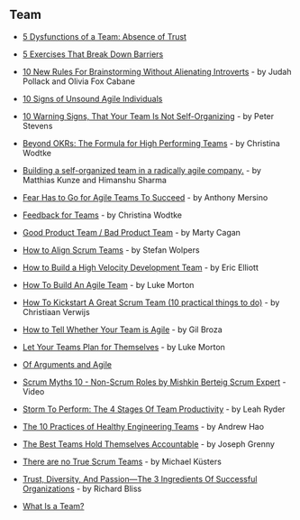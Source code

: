## Team

- [5 Dysfunctions of a Team: Absence of Trust](http://blog.cayenneapps.com/2016/08/17/5-dysfunctions-of-a-team-absence-of-trust/)

- [5 Exercises That Break Down Barriers](https://www.ideo.com/blog/5-exercises-that-break-down-barriers)

- [10 New Rules For Brainstorming Without Alienating Introverts](https://www.fastcompany.com/3067769/10-new-rules-for-brainstorming-without-alienating-introverts) - by Judah Pollack and Olivia Fox Cabane

- [10 Signs of Unsound Agile Individuals](http://theagiletimes.com/10-signs-of-unsound-agile-individuals/)

- [10 Warning Signs, That Your Team Is Not Self-Organizing](http://www.scrum-breakfast.com/2015/10/10-warning-signs-that-your-team-is-not.html) - by Peter Stevens

- [Beyond OKRs: The Formula for High Performing Teams](http://eleganthack.com/beyond-okrs-the-formula-for-high-performing-teams/) - by Christina Wodtke

- [Building a self-organized team in a radically agile company.](https://jobs.zalando.com/tech/blog/building-a-self-organized-team-in-a-radically-agile-company./) - by Matthias Kunze and Himanshu Sharma

- [Fear Has to Go for Agile Teams To Succeed](https://www.linkedin.com/pulse/fear-has-go-agile-teams-succeed-anthony-mersino) - by Anthony Mersino

- [Feedback for Teams](https://medium.com/the-creative-founder/feedback-for-teams-b2696661ddf7) - by Christina Wodtke

- [Good Product Team / Bad Product Team](https://svpg.com/good-product-team-bad-product-team/) - by Marty Cagan

- [How to Align Scrum Teams](https://dzone.com/articles/how-to-align-scrum-teams) - by Stefan Wolpers

- [How to Build a High Velocity Development Team](https://medium.com/javascript-scene/how-to-build-a-high-velocity-development-team-4b2360d34021) - by Eric Elliott

- [How To Build An Agile Team](https://www.madetech.com/blog/how-to-build-an-agile-team) - by Luke Morton

- [How To Kickstart A Great Scrum Team (10 practical things to do)](https://www.linkedin.com/pulse/how-kickstart-great-scrum-team-10-practical-things-do-verwijs) - by Christiaan Verwijs

- [How to Tell Whether Your Team is Agile](https://www.linkedin.com/pulse/how-tell-whether-your-team-agile-gil-broza) - by Gil Broza

- [Let Your Teams Plan for Themselves](https://www.madetech.com/blog/let-your-teams-plan-for-themselves) - by Luke Morton

- [Of Arguments and Agile](https://www.scrumalliance.org/community/articles/2017/august/of-arguments-and-agile)

- [Scrum Myths 10 - Non-Scrum Roles by Mishkin Berteig Scrum Expert](https://www.youtube.com/watch?v=gUU0_Z3dub8) - Video

- [Storm To Perform: The 4 Stages Of Team Productivity](https://blog.trello.com/form-storm-norm-perform-stages-of-team-productivity) - by Leah Ryder

- [The 10 Practices of Healthy Engineering Teams](https://blog.carbonfive.com/2016/02/17/the-10-practices-of-healthy-engineering-teams-part-1/) - by Andrew Hao

- [The Best Teams Hold Themselves Accountable](https://hbr.org/2014/05/the-best-teams-hold-themselves-accountable) - by Joseph Grenny

- [There are no True Scrum Teams](https://www.linkedin.com/pulse/true-scrum-teams-michael-k%C3%BCsters) - by Michael Küsters

- [Trust, Diversity, And Passion—The 3 Ingredients Of Successful Organizations](https://www.linkedin.com/pulse/trust-diversity-passion-three-ingredients-successful-richard-bliss) - by Richard Bliss

- [What Is a Team?](https://less.works/less/structure/teams.html)